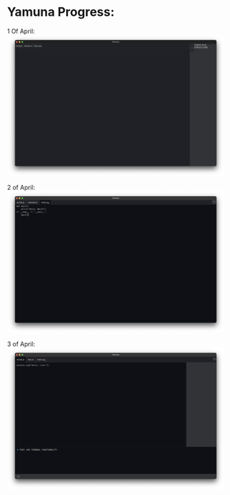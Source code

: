 # Yamuna Progress:
1 Of April:
![Progress of Yamuna](Progress/april-1.png)

2 of April:
![Progress of Yamuna](Progress/april-2-2.png)

3 of April:
![Progress of Yamuna](Progress/april-3.png
)
